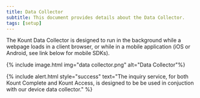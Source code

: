 ```yaml
---
title: Data Collector
subtitle: This document provides details about the Data Collector.
tags: [setup]
---
```


The Kount Data Collector is designed to run in the background while a webpage loads in a client
browser, or while in a mobile application (iOS or Android, see link below for mobile SDKs).

{% include image.html img="data collector.png" alt="Data Collector"%}

{% include alert.html style="success" text="The inquiry service, for both Kount Complete and Kount Access, is designed to be be used in conjuction with our device data collector." %}







